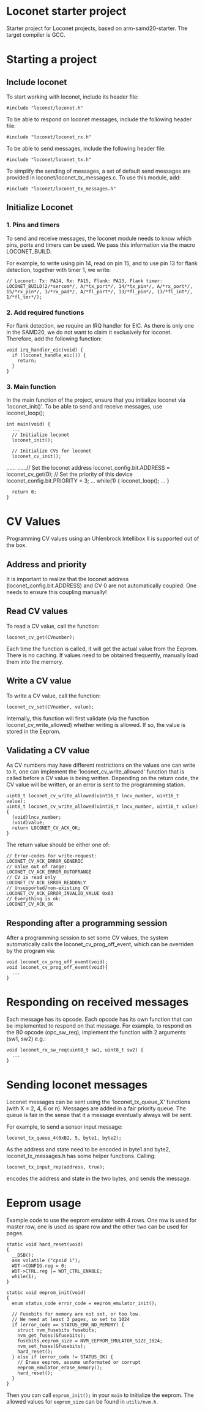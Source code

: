 # Loconet starter project
Starter project for Loconet projects, based on arm-samd20-starter.
The target compiler is GCC.

# Starting a project

## Include loconet

To start working with loconet, include its header file:

    #include "loconet/loconet.h"

To be able to respond on loconet messages, include the following header file:

    #include "loconet/loconet_rx.h"

To be able to send messages, include the following header file:

    #include "loconet/loconet_tx.h"

To simplify the sending of messages, a set of default send messages are provided in loconet/loconet_tx_messages.c. To use this module, add:

    #include "loconet/loconet_tx_messages.h"

## Initialize Loconet

### 1. Pins and timers

To send and receive messages, the loconet module needs to know which pins, ports and timers can be used. We pass this information via the macro LOCONET_BUILD.

For example, to write using pin 14, read on pin 15, and to use pin 13 for flank detection, together with timer 1, we write:

    // Loconet: Tx: PA14, Rx: PA15, Flank: PA13, Flank timer:
    LOCONET_BUILD(2/*sercom*/, A/*tx_port*/, 14/*tx_pin*/, A/*rx_port*/, 15/*rx_pin*/, 3/*rx_pad*/, A/*fl_port*/, 13/*fl_pin*/, 13/*fl_int*/, 1/*fl_tmr*/);


### 2. Add required functions

For flank detection, we require an IRQ handler for EIC. As there is only one in the SAMD20, we do not want to claim it exclusively for loconet. Therefore, add the following function:

    void irq_handler_eic(void) {
      if (loconet_handle_eic()) {
        return;
      }
    }


### 3. Main function

In the main function of the project, ensure that you initialize loconet via 'loconet_init()'. To be able to send and receive messages, use loconet_loop();


    int main(void) {
      ...
      // Initialize loconet
      loconet_init();

      // Initialize CVs for loconet
      loconet_cv_init();
......
......// Set the loconet address
      loconet_config.bit.ADDRESS = loconet_cv_get(0);
      // Set the priority of this device
      loconet_config.bit.PRIORITY = 3;
      ...
      while(1)
      {
        loconet_loop();
        ...
      }

      return 0;
    }

# CV Values

Programming CV values using an Uhlenbrock Intellibox II is supported out of the box.

## Address and priority

It is important to realize that the loconet address (loconet_config.bit.ADDRESS) and CV 0 are not automatically coupled. One needs to ensure this coupling manually!

## Read CV values

To read a CV value, call the function:

    loconet_cv_get(CVnumber);

 Each time the function is called, it will get the actual value from the Eeprom. There is no caching. If values need to be obtained frequently, manually load them into the memory.

## Write a CV value

To write a CV value, call the function:

    loconet_cv_set(CVnumber, value);

Internally, this function will first validate (via the function loconet_cv_write_allowed) whether writing is allowed. If so, the value is stored in the Eeprom.

## Validating a CV value

As CV numbers may have different restrictions on the values one can write to it, one can implement the 'loconet_cv_write_allowed' function that is called before a CV value is being written. Depending on the return code, the CV value will be written, or an error is sent to the programming station.

    uint8_t loconet_cv_write_allowed(uint16_t lncv_number, uint16_t value);
    uint8_t loconet_cv_write_allowed(uint16_t lncv_number, uint16_t value) {
      (void)lncv_number;
      (void)value;
      return LOCONET_CV_ACK_OK;
    }

The return value should be either one of:

    // Error-codes for write-request:
    LOCONET_CV_ACK_ERROR_GENERIC
    // Value out of range:
    LOCONET_CV_ACK_ERROR_OUTOFRANGE
    // CV is read only
    LOCONET_CV_ACK_ERROR_READONLY
    // Unsupported/non-existing CV
    LOCONET_CV_ACK_ERROR_INVALID_VALUE 0x03
    // Everything is ok:
    LOCONET_CV_ACK_OK

## Responding after a programming session

After a programming session to set some CV values, the system automatically calls the loconet_cv_prog_off_event, which can be overriden by the program via:

    void loconet_cv_prog_off_event(void);
    void loconet_cv_prog_off_event(void){
      ...
    }


# Responding on received messages

Each message has its opcode. Each opcode has its own function that can be implemented to respond on that message. For example, to respond on the B0 opcode (opc_sw_req), implement the function with 2 arguments (sw1, sw2) e.g.:

    void loconet_rx_sw_req(uint8_t sw1, uint8_t sw2) {
      ...
    }

# Sending loconet messages

Loconet messages can be sent using the 'loconet_tx_queue_X' functions (with X = 2, 4, 6 or n). Messages are added in a fair priority queue. The queue is fair in the sense that it a message eventually always will be sent.

For example, to send a sensor input message:

    loconet_tx_queue_4(0xB2, 5, byte1, byte2);

As the address and state need to be encoded in byte1 and byte2, loconet_tx_messages.h has some helper functions. Calling:

    loconet_tx_input_rep(address, true);

encodes the address and state in the two bytes, and sends the message.


# Eeprom usage
Example code to use the eeprom emulator with 4 rows. One row is used for master row, one is used as
spare row and the other two can be used for pages.

    static void hard_reset(void)
    {
      __DSB();
      asm volatile ("cpsid i");
      WDT->CONFIG.reg = 0;
      WDT->CTRL.reg |= WDT_CTRL_ENABLE;
      while(1);
    }

    static void eeprom_init(void)
    {
      enum status_code error_code = eeprom_emulator_init();

      // Fusebits for memory are not set, or too low.
      // We need at least 3 pages, so set to 1024
      if (error_code == STATUS_ERR_NO_MEMORY) {
        struct nvm_fusebits fusebits;
        nvm_get_fuses(&fusebits);
        fusebits.eeprom_size = NVM_EEPROM_EMULATOR_SIZE_1024;
        nvm_set_fuses(&fusebits);
        hard_reset();
      } else if (error_code != STATUS_OK) {
        // Erase eeprom, assume unformated or corrupt
        eeprom_emulator_erase_memory();
        hard_reset();
      }
    }

Then you can call `eeprom_init();` in your `main` to initialize the eeprom. The allowed values for
`eeprom_size` can be found in `utils/nvm.h`.
